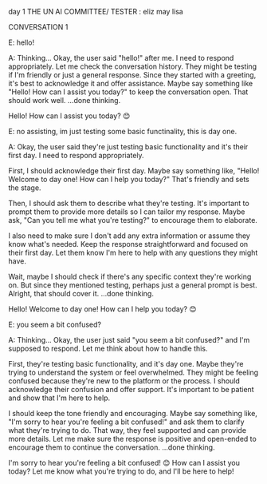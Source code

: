 day 1
THE UN AI COMMITTEE/ TESTER : eliz may lisa

CONVERSATION 1

E: hello!

A: Thinking...
Okay, the user said "hello!" after me. I need to respond appropriately. Let me check the
conversation history. They might be testing if I'm friendly or just a general response. Since
they started with a greeting, it's best to acknowledge it and offer assistance. Maybe say
something like "Hello! How can I assist you today?" to keep the conversation open. That
should work well.
...done thinking.

Hello! How can I assist you today? 😊

E: no assisting, im just testing some basic functinality, this is day one.

A: Okay, the user said they're just testing basic functionality and it's their first day. I need
to respond appropriately.

First, I should acknowledge their first day. Maybe say something like, "Hello! Welcome to day
one! How can I help you today?" That's friendly and sets the stage.

Then, I should ask them to describe what they're testing. It's important to prompt them to
provide more details so I can tailor my response. Maybe ask, "Can you tell me what you're
testing?" to encourage them to elaborate.

I also need to make sure I don't add any extra information or assume they know what's needed.
Keep the response straightforward and focused on their first day. Let them know I'm here to
help with any questions they might have.

Wait, maybe I should check if there's any specific context they're working on. But since they
mentioned testing, perhaps just a general prompt is best. Alright, that should cover it.
...done thinking.

Hello! Welcome to day one! How can I help you today? 😊

E: you seem a bit confused?

A: Thinking...
Okay, the user just said "you seem a bit confused?" and I'm supposed to respond. Let me think
about how to handle this.

First, they're testing basic functionality, and it's day one. Maybe they're trying to
understand the system or feel overwhelmed. They might be feeling confused because they're new
to the platform or the process. I should acknowledge their confusion and offer support. It's
important to be patient and show that I'm here to help.

I should keep the tone friendly and encouraging. Maybe say something like, "I'm sorry to hear
you're feeling a bit confused!" and ask them to clarify what they're trying to do. That way,
they feel supported and can provide more details. Let me make sure the response is positive
and open-ended to encourage them to continue the conversation.
...done thinking.

I'm sorry to hear you're feeling a bit confused! 😊 How can I assist you today? Let me know
what you're trying to do, and I'll be here to help!

